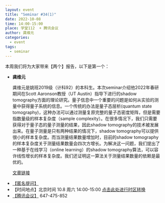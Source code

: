 ```yaml
---
layout: event
title: "Seminar #34(1)"
date: 2022-10-08
time: 14:00-15:00
place: 学堂112  + 腾讯会议
author: 龚维元
categories:
  - event
tags:
  - seminar
---
```


本周我们将为大家带来【两个】报告，以下是第一个：

* **龚维元**

   龚维元是姚班2019级（计科92）的本科生。本次seminar介绍他2022年春研期间在Scott Aaronson教授（UT Austin）指导下进行的shadow tomography方面的理论研究。量子信息中一个重要的问题是如何从实验的测量中获得量子系统的信息。一个传统的办法是量子态层析(quantum state tomography)，这种办法可以通过测量复原完整的量子态密度矩阵，但是需要指数量级的样本复杂度（sample complexity）。在很多情况下，我们只需要获得对于量子态的量子测量的结果，因此shadow tomography的技术被发展出来。在量子测量是只有两种结果的情况下，shadow tomography可以提供很小的样本复杂度。而当测量结果数量增加时，目前的shadow tomography的样本复杂度关于测量结果数量会四次方增长。为解决这一问题，我们提出了一种基于在线学习（online learning）的shadow tomography算法，可以容许线性增长的样本复杂度。我们还证明这一算法关于测量结果数量的依赖是最优的。

  <a href=" https://arxiv.org/abs/2209.03007">文章链接</a>

<!--more-->

* [【匿名提问】](https://www.wjx.cn/vm/Y1ESasE.aspx)
* 【时间地点】北京时间 10.8 周六 14:00-15:00  [点击此处进行时区转换](https://www.timeanddate.com/worldclock/fixedtime.html?msg=Yao+Class+Seminar+%2334-1&iso=20221008T14&p1=33&ah=1)
* [【腾讯会议】](https://meeting.tencent.com/dm/yGVPiOZX66tr) 647-475-852